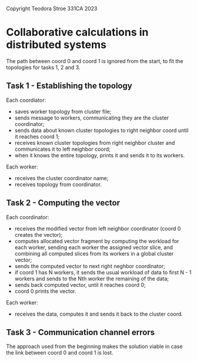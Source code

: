 Copyright Teodora Stroe 331CA 2023

# Collaborative calculations in distributed systems

The path between coord 0 and coord 1 is ignored from the start, to fit the
topologies for tasks 1, 2 and 3.

## Task 1 - Establishing the topology

Each coordiator:
- saves worker topology from cluster file;
- sends message to workers, communicating they are the cluster coordinator;
- sends data about known cluster topologies to right neighbor coord until
  it reaches coord 1;
- receives known cluster topologies from right neighbor cluster and communicates
  it to left neighbor coord;
- when it knows the entire topology, prints it and sends it to its workers.

Each worker:
- receives the cluster coordinator name;
- receives topology from coordinator.

## Task 2 - Computing the vector

Each coordinator:
- receives the modified vector from left neighbor coordinator 
  (coord 0 creates the vector);
- computes allocated vector fragment by computing the workload for each
  worker, sending each worker the assigned vector slice, and combining
  all computed slices from its workers in a global cluster vector;
- sends the computed vector to next right neghbor coordinator;
- if coord 1 has N workers, it sends the usual workload of data to first N - 1
  workers and sends to the Nth worker the remaining of the data;
- sends back computed vector, until it reaches coord 0;
- coord 0 prints the vector.

Each worker:
- receives the data, computes it and sends it back to the cluster coord.

## Task 3 - Communication channel errors

The approach used from the beginning makes the solution viable in case the
link between coord 0 and coord 1 is lost.